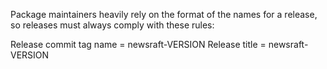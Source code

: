 Package maintainers heavily rely on the format of the names for a release,
so releases must always comply with these rules:

Release commit tag name = newsraft-VERSION
Release title = newsraft-VERSION
